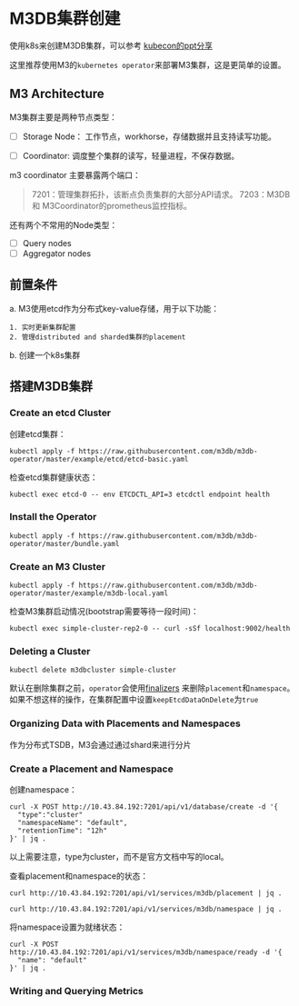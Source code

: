 # M3DB集群创建

使用k8s来创建M3DB集群，可以参考 [kubecon的ppt分享](https://kccna18.sched.com/event/Gsxn/keynote-smooth-operator-large-scale-automated-storage-with-kubernetes-celina-ward-software-engineer-matt-schallert-site-reliability-engineer-uber)

这里推荐使用M3的`kubernetes operator`来部署M3集群，这是更简单的设置。

## M3 Architecture

M3集群主要是两种节点类型：

- [ ] Storage Node： 工作节点，workhorse，存储数据并且支持读写功能。

- [ ] Coordinator: 调度整个集群的读写，轻量进程，不保存数据。


m3 coordinator 主要暴露两个端口：

>7201：管理集群拓扑，该断点负责集群的大部分API请求。
>7203：M3DB 和 M3Coordinator的prometheus监控指标。

还有两个不常用的Node类型：

- [ ] Query nodes
- [ ] Aggregator nodes

## 前置条件

a. M3使用etcd作为分布式key-value存储，用于以下功能：
```shell
1. 实时更新集群配置
2. 管理distributed and sharded集群的placement
```
b. 创建一个k8s集群

## 搭建M3DB集群
### Create an etcd Cluster
创建etcd集群：
```shell
kubectl apply -f https://raw.githubusercontent.com/m3db/m3db-operator/master/example/etcd/etcd-basic.yaml
```
检查etcd集群健康状态：
```shell
kubectl exec etcd-0 -- env ETCDCTL_API=3 etcdctl endpoint health
```
### Install the Operator 
```shell
kubectl apply -f https://raw.githubusercontent.com/m3db/m3db-operator/master/bundle.yaml
```
### Create an M3 Cluster
```shell
kubectl apply -f https://raw.githubusercontent.com/m3db/m3db-operator/master/example/m3db-local.yaml
```
检查M3集群启动情况(bootstrap需要等待一段时间)：
```shell
kubectl exec simple-cluster-rep2-0 -- curl -sSf localhost:9002/health
```
### Deleting a Cluster

```shell
kubectl delete m3dbcluster simple-cluster
```
默认在删除集群之前，`operator`会使用[finalizers](https://kubernetes.io/docs/tasks/extend-kubernetes/custom-resources/custom-resource-definitions/#finalizers)
来删除`placement`和`namespace`。如果不想这样的操作，在集群配置中设置`keepEtcdDataOnDelete`为`true`

### Organizing Data with Placements and Namespaces
作为分布式TSDB，M3会通过通过shard来进行分片
### Create a Placement and Namespace
创建namespace：
```shell
curl -X POST http://10.43.84.192:7201/api/v1/database/create -d '{
  "type":"cluster"
  "namespaceName": "default",
  "retentionTime": "12h"
}' | jq .
```
以上需要注意，type为cluster，而不是官方文档中写的local。

查看placement和namespace的状态：
```shell
curl http://10.43.84.192:7201/api/v1/services/m3db/placement | jq .

curl http://10.43.84.192:7201/api/v1/services/m3db/namespace | jq .
```

将namespace设置为就绪状态：
```shell
curl -X POST http://10.43.84.192:7201/api/v1/services/m3db/namespace/ready -d '{
  "name": "default"
}' | jq .
```

### Writing and Querying Metrics 



